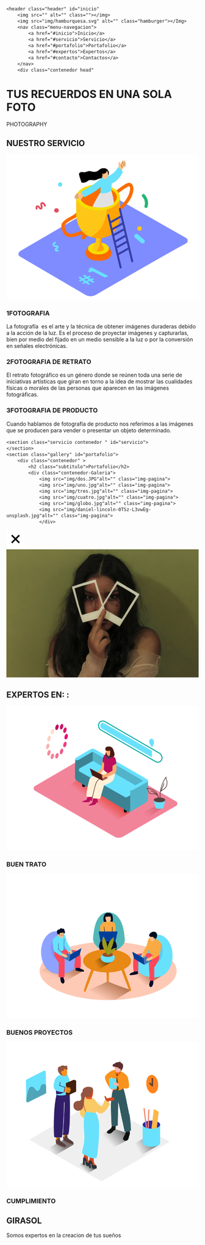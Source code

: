 

    <header class="header" id="inicio"
        <img src="" alt="" class=""></img>
        <img src="img/hamburquesa.svg" alt="" class="hamburger"></Img>
        <nav class="menu-navegacion">
            <a href="#inicio">Inicio</a>
            <a href="#servicio">Servicio</a>  
            <a href="#portafolio">Portafolio</a>
            <a href="#expertos">Expertos</a>
            <a href="#contacto">Contactos</a>
        </nav>
        <div class="contenedor head"
   <h1> </h1>
    <h1 class="titulo"> TUS RECUERDOS EN UNA SOLA FOTO  </h1>
        <p class="copy">PHOTOGRAPHY</p>
    </div>
</header>
<main> 
    <section class="services contenedor " id="servicio">
        <h2 class="subtitulo">NUESTRO SERVICIO</h2>
        <div class="contenedor-servicio">
            <img src="img/winner__isometric.svg" alt="">
            <div class="winner-servicio">
            <div class="service">
                <h3 class="n-service"><span class="number">1</span>FOTOGRAFIA  </h3>
                <P>La fotografía ​ es el arte y la técnica de obtener imágenes duraderas debido a la acción de la luz.​ Es el proceso de proyectar imágenes y capturarlas, bien por medio del fijado en un medio sensible a la luz o por la conversión en señales electrónicas. </P>
            </div>
            <div class="service">
                <h3 class="n-service"><span class="number">2</span>FOTOGRAFIA DE RETRATO </h3>
                <P>El retrato fotográfico es un género donde se reúnen toda una serie de iniciativas artísticas que giran en torno a la idea de mostrar las cualidades físicas o morales de las personas que aparecen en las imágenes fotográficas.</P>
            </div>
            <div class="service">
                <h3 class="n-service"><span class="number">3</span>FOTOGRAFIA DE PRODUCTO </h3>
                <P>Cuando hablamos de fotografía de producto nos referimos a las imágenes que se producen para vender o presentar un objeto determinado. </p>  
            </div>
            </div>
        </div>
    
    <section class="servicio contenedor " id="servicio">  
    </section>
    <section class="gallery" id="portafolio">
        <div class="contenedor" >
            <h2 class="subtitulo">Portafolio</h2>
            <div class="contenedor-Galeria">
                <img src="img/dos.JPG"alt="" class="img-pagina">
                <img src="img/uno.jpg"alt="" class="img-pagina">
                <img src="img/tres.jpg"alt="" class="img-pagina">
                <img src="img/cuatro.jpg"alt="" class="img-pagina">
                <img src="img/globo.jpg"alt="" class="img-pagina">
                <img src="img/daniel-lincoln-0TSz-L3vwEg-unsplash.jpg"alt="" class="img-pagina">
                </div>
</div>
</section>
<section class="imagen-cuatro">
    <img src="img/close.svg"alt="" class="close">
    <img src="IMG/7.jpg"alt="" class="agregar-imagen">
</section>
<section class="contenedor" id="expertos">
    <h2 class="subtitulo">EXPERTOS EN: :</h2>
    <section class="experts">
<div class="cont-expert">
    <img src="img/loading__isometric.svg" alt="">
    <h3 class="n-expert">BUEN TRATO</h3>
</div>
<div class="cont-expert">
    <img src="img/report_presentation_isometric.svg" alt="">
    <h3 class="n-expert">BUENOS PROYECTOS</h3>
</div>
<div class="cont-expert">
    <img src="img/team_meeting_isometric.svg" alt="">
    <h3 class="n-expert">CUMPLIMIENTO</h3>
</div>
    </section> 

</section>
</main>
<footer id="contacto">
    <div class="contenedor footer-content">
        <div class="contact-us">
        <h2 class="brand">GIRASOL</h2>
        <P> Somos expertos en la creacion de tus sueños</P>
    </div>
    <div class="social-media">
<a href="./" class="social-media-icon">
    <i class='bx bxl-facebook' ></i>
</a>
<a href="./" class="social-media-icon">
    <i class='bx bxl-twitter' ></i>
</a>
<a href="./" class="social-media-icon">
    <i class='bx bxl-instagram' ></i>
</a>
    </div>
    <div class="line">
        </div>

</html>
